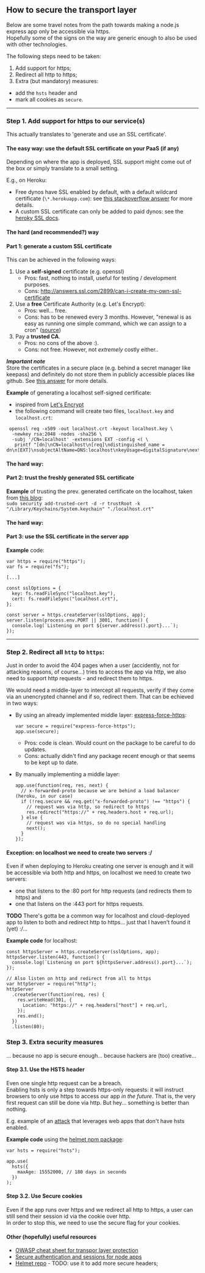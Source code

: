 ## How to secure the transport layer

Below are some travel notes from the path towards making a node.js express app only be accessible via https.  
Hopefully some of the signs on the way are generic enough to also be used with other technologies.

The following steps need to be taken:
1. Add support for https;
2. Redirect all http to https;
3. Extra (but mandatory) measures:
  - add the `hsts` header and 
  - mark all cookies as `secure`.

---

### Step 1. Add support for https to our service(s)
This actually translates to 'generate and use an SSL certificate'.

#### The easy way: use the default SSL certificate on your PaaS (if any)

Depending on where the app is deployed, SSL support might come out of the box or simply translate to a small setting.

E.g., on Heroku:
* Free dynos have SSL enabled by default, with a default wildcard certificate (`\*.herokuapp.com`): see [this stackoverflow answer](https://stackoverflow.com/a/22751658/777833) for more details.
* A custom SSL certificate can only be added to paid dynos: see the [heroky SSL docs](https://devcenter.heroku.com/articles/ssl).

#### The hard (and recommended?) way
#### Part 1: generate a custom SSL certificate

This can be achieved in the following ways:

1. Use a **self-signed** certificate (e.g. openssl)
   - Pros: fast, nothing to install, useful for testing / development purposes.
   - Cons: http://answers.ssl.com/2899/can-i-create-my-own-ssl-certificate
2. Use a **free** Certificate Authority (e.g. Let's Encrypt):
   - Pros: well... free.
   - Cons: has to be renewed every 3 months. However, "renewal is as easy as running one simple command, which we can assign to a cron" ([source](https://www.sitepoint.com/how-to-use-ssltls-with-node-js/))
3. Pay a **trusted CA**. 
   - Pros: no cons of the above :).
   - Cons: not free. However, not *extremely* costly either..

***Important note***  
Store the certificates in a secure place (e.g. behind a secret manager like keepass) and definitely do not store them in publicly accessible places like github. See [this answer](https://serverfault.com/a/648364/432012) for more details.

**Example** of generating a localhost self-signed certificate:
 - inspired from [Let's Encrypt](https://letsencrypt.org/docs/certificates-for-localhost/)
 - the following command will create two files, `localhost.key` and `localhost.crt`:
```
 openssl req -x509 -out localhost.crt -keyout localhost.key \
  -newkey rsa:2048 -nodes -sha256 \
  -subj '/CN=localhost' -extensions EXT -config <( \
   printf "[dn]\nCN=localhost\n[req]\ndistinguished_name = dn\n[EXT]\nsubjectAltName=DNS:localhost\nkeyUsage=digitalSignature\nextendedKeyUsage=serverAuth")
```

#### The hard way:
#### Part 2: trust the freshly generated SSL certificate

**Example** of trusting the prev. generated certificate on the localhost, taken from [this blog](https://derflounder.wordpress.com/2011/03/13/adding-new-trusted-root-certificates-to-system-keychain/):  
`sudo security add-trusted-cert -d -r trustRoot -k "/Library/Keychains/System.keychain" "./localhost.crt"`

#### The hard way:
#### Part 3: use the SSL certificate in the server app

**Example** code:  

```
var https = require("https");
var fs = require("fs");

[...]

const sslOptions = {
  key: fs.readFileSync("localhost.key"),
  cert: fs.readFileSync("localhost.crt"),
};

const server = https.createServer(sslOptions, app);
server.listen(process.env.PORT || 3001, function() {
  console.log(`Listening on port ${server.address().port}...`);
});
```

---

### Step 2. Redirect all `http` to `https`:

Just in order to avoid the 404 pages when a user (accidently, not for attacking reasons, of course...) tries to access the app via http, we also need to support http requests - and redirect them to https.

We would need a middle-layer to intercept all requests, verify if they come via an unencrypted channel and if so, redirect them. That can be echieved in two ways:
 * By using an already implemented middle layer: [express-force-https](https://www.npmjs.com/package/express-force-https):
   ```
   var secure = require("express-force-https");
   app.use(secure);
   ```
   * Pros: code is clean. Would count on the package to be careful to do updates.
   * Cons: actually didn't find any package recent enough or that seems to be kept up to date.

 * By manually implementing a middle layer:
   ```
   app.use(function(req, res, next) {
     // x-forwarded-proto because we are behind a load balancer (heroku, in our case)
     if (!req.secure && req.get("x-forwarded-proto") !== "https") {
       // request was via http, so redirect to https
       res.redirect("https://" + req.headers.host + req.url);
     } else {
       // request was via https, so do no special handling
       next();
     }
   });
   ```

#### Exception: on localhost we need to create two servers :/

Even if when deploying to Heroku creating one server is enough and it will be accessible via both http and https, on localhost we need to create two servers:
* one that listens to the :80 port for http requests (and redirects them to https) and
* one that listens on the :443 port for https requests.

**TODO** There's gotta be a common way for localhost and cloud-deployed app to listen to both and redirect http to https... just that I haven't found it (yet) :/...

**Example code** for localhost:

```
const httpsServer = https.createServer(sslOptions, app);
httpsServer.listen(443, function() {
  console.log(`Listening on port ${httpsServer.address().port}...`);
});

// Also listen on http and redirect from all to https
var httpServer = require("http");
httpServer
  .createServer(function(req, res) {
    res.writeHead(301, {
      Location: "https://" + req.headers["host"] + req.url,
    });
    res.end();
  })
  .listen(80);
```

### Step 3. Extra security measures
... because no app is secure enough... because hackers are (too) creative...



#### Step 3.1. Use the HSTS header

Even one single http request can be a breach.  
Enabling hsts is only a step towards https-only requests: it will instruct browsers to only use https to access our app *in the future*. That is, the very first request can still be done via http. But hey... something is better than nothing.

E.g. example of an [attack](https://blog.duszynski.eu/hijacking-browser-tls-traffic-through-client-domain-hooking/) that leverages web apps that don't have hsts enabled.

**Example code** using the [helmet npm package](https://github.com/helmetjs/helmet):
```
var hsts = require("hsts");

app.use(
  hsts({
    maxAge: 15552000, // 180 days in seconds
  })
);
```

#### Step 3.2. Use Secure cookies

Even if the app runs over https and we redirect all http to https, a user can still send their session id via the cookie over http.  
In order to stop this, we need to use the secure flag for your cookies. 

#### Other (hopefully) useful resources

* [OWASP cheat sheet for transpor layer protection](https://github.com/OWASP/CheatSheetSeries/blob/master/cheatsheets/Transport_Layer_Protection_Cheat_Sheet.md)
* [Secure authentication and sessions for node apps](http://scottksmith.com/blog/2015/06/15/secure-node-apps-against-owasp-top-10-authentication-and-sessions/)
* [Helmet repo](https://github.com/helmetjs/helmet) - TODO: use it to add more secure headers;
